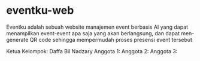 # eventku-web
Eventku adalah sebuah website manajemen event berbasis AI yang dapat menampilkan event-event apa saja yang akan berlangsung, dan dapat men-generate QR code sehingga mempermudah proses presensi event tersebut

Ketua Kelompok: Daffa Bil Nadzary
Anggota 1:
Anggota 2:
Anggota 3:
